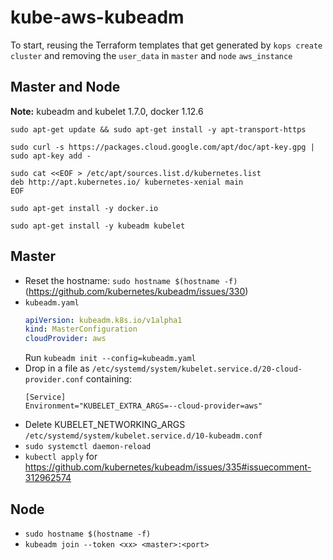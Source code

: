 # kube-aws-kubeadm
To start, reusing the Terraform templates that get generated by `kops create cluster` and removing the `user_data` in `master` and `node` `aws_instance`

## Master and Node
**Note:** kubeadm and kubelet 1.7.0, docker 1.12.6
```
sudo apt-get update && sudo apt-get install -y apt-transport-https

sudo curl -s https://packages.cloud.google.com/apt/doc/apt-key.gpg | sudo apt-key add -

sudo cat <<EOF > /etc/apt/sources.list.d/kubernetes.list
deb http://apt.kubernetes.io/ kubernetes-xenial main
EOF

sudo apt-get install -y docker.io

sudo apt-get install -y kubeadm kubelet
```

## Master
* Reset the hostname: `sudo hostname $(hostname -f)` (https://github.com/kubernetes/kubeadm/issues/330)
* `kubeadm.yaml`
  ```yaml
  apiVersion: kubeadm.k8s.io/v1alpha1
  kind: MasterConfiguration
  cloudProvider: aws
  ```
  Run `kubeadm init --config=kubeadm.yaml`
* Drop in a file as `/etc/systemd/system/kubelet.service.d/20-cloud-provider.conf` containing:
  ```
  [Service]
  Environment="KUBELET_EXTRA_ARGS=--cloud-provider=aws"
  ```
* Delete KUBELET_NETWORKING_ARGS `/etc/systemd/system/kubelet.service.d/10-kubeadm.conf`
* `sudo systemctl daemon-reload`
* `kubectl apply` for https://github.com/kubernetes/kubeadm/issues/335#issuecomment-312962574

## Node
* `sudo hostname $(hostname -f)`
* `kubeadm join --token <xx> <master>:<port>`